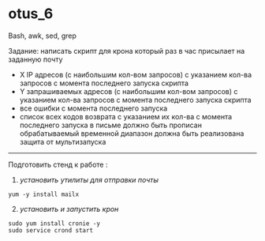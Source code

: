 # otus_6
Bash, awk, sed, grep

Задание:
написать скрипт для крона
который раз в час присылает на заданную почту
- X IP адресов (с наибольшим кол-вом запросов) с указанием кол-ва запросов c момента последнего запуска скрипта
- Y запрашиваемых адресов (с наибольшим кол-вом запросов) с указанием кол-ва запросов c момента последнего запуска скрипта
- все ошибки c момента последнего запуска
- список всех кодов возврата с указанием их кол-ва с момента последнего запуска
в письме должно быть прописан обрабатываемый временной диапазон
должна быть реализована защита от мультизапуска

____________________________________________________________

Подготовить стенд к работе :

1) *установить утилиты для отправки почты*
```
yum -y install mailx
```

2) *установить и запустить крон*
```
sudo yum install cronie -y
sudo service crond start
```
